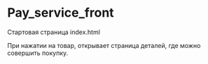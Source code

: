 # Pay_service_front

Стартовая страница index.html

При нажатии на товар, открывает страница деталей, где можно совершить покупку.
